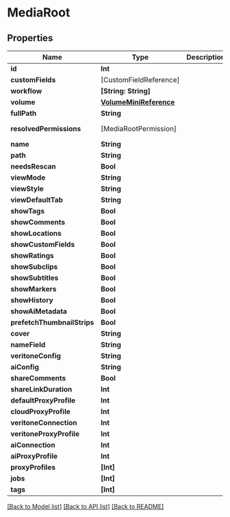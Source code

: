 # MediaRoot

## Properties

Name | Type | Description | Notes
------------ | ------------- | ------------- | -------------
**id** | **Int** |  | 
**customFields** | [CustomFieldReference] |  | [optional] 
**workflow** | **[String: String]** |  | [optional] 
**volume** | [**VolumeMiniReference**](VolumeMiniReference.md) |  | 
**fullPath** | **String** |  | [readonly] 
**resolvedPermissions** | [MediaRootPermission] |  | [optional] [readonly] 
**name** | **String** |  | 
**path** | **String** |  | [optional] 
**needsRescan** | **Bool** |  | [optional] 
**viewMode** | **String** |  | [optional] 
**viewStyle** | **String** |  | [optional] 
**viewDefaultTab** | **String** |  | [optional] 
**showTags** | **Bool** |  | [optional] 
**showComments** | **Bool** |  | [optional] 
**showLocations** | **Bool** |  | [optional] 
**showCustomFields** | **Bool** |  | [optional] 
**showRatings** | **Bool** |  | [optional] 
**showSubclips** | **Bool** |  | [optional] 
**showSubtitles** | **Bool** |  | [optional] 
**showMarkers** | **Bool** |  | [optional] 
**showHistory** | **Bool** |  | [optional] 
**showAiMetadata** | **Bool** |  | [optional] 
**prefetchThumbnailStrips** | **Bool** |  | [optional] 
**cover** | **String** |  | [optional] 
**nameField** | **String** |  | [optional] 
**veritoneConfig** | **String** |  | [optional] 
**aiConfig** | **String** |  | [optional] 
**shareComments** | **Bool** |  | [optional] 
**shareLinkDuration** | **Int** |  | [optional] 
**defaultProxyProfile** | **Int** |  | [optional] 
**cloudProxyProfile** | **Int** |  | [optional] 
**veritoneConnection** | **Int** |  | [optional] 
**veritoneProxyProfile** | **Int** |  | [optional] 
**aiConnection** | **Int** |  | [optional] 
**aiProxyProfile** | **Int** |  | [optional] 
**proxyProfiles** | **[Int]** |  | [optional] 
**jobs** | **[Int]** |  | [optional] 
**tags** | **[Int]** |  | [optional] 

[[Back to Model list]](../README.md#documentation-for-models) [[Back to API list]](../README.md#documentation-for-api-endpoints) [[Back to README]](../README.md)


